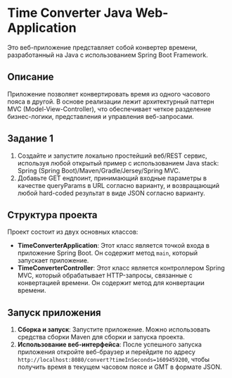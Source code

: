 # Time Converter Java Web-Application

Это веб-приложение представляет собой конвертер времени, разработанный на Java с использованием Spring Boot Framework.

## Описание

Приложение позволяет конвертировать время из одного часового пояса в другой. В основе реализации лежит архитектурный паттерн MVC (Model-View-Controller), что обеспечивает четкое разделение бизнес-логики, представления и управления веб-запросами.

## Задание 1

1. Создайте и запустите локально простейший веб/REST сервис, используя любой открытый пример с использованием Java stack: Spring (Spring Boot)/Maven/Gradle/Jersey/Spring MVC.
2. Добавьте GET ендпоинт, принимающий входные параметры в качестве queryParams в URL согласно варианту, и возвращающий любой hard-coded результат в виде JSON согласно варианту.

## Структура проекта

Проект состоит из двух основных классов:

- **TimeConverterApplication**: Этот класс является точкой входа в приложение Spring Boot. Он содержит метод `main`, который запускает приложение.
- **TimeConverterController**: Этот класс является контроллером Spring MVC, который обрабатывает HTTP-запросы, связанные с конвертацией времени. Он содержит метод для конвертации времени.

## Запуск приложения

1. **Сборка и запуск**: Запустите приложение. Можно использовать средства сборки Maven для сборки и запуска проекта.
2. **Использование веб-интерфейса**: После успешного запуска приложения откройте веб-браузер и перейдите по адресу `http://localhost:8080/convert?timeInSeconds=1609459200`, чтобы получить время в текущем часовом поясе и GMT в формате JSON.
